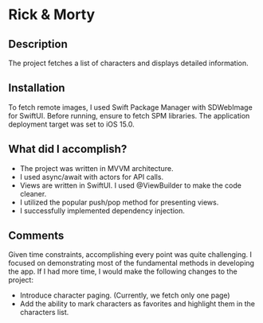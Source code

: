 # Rick & Morty

## Description
The project fetches a list of characters and displays detailed information.

## Installation
To fetch remote images, I used Swift Package Manager with SDWebImage for SwiftUI. Before running, ensure to fetch SPM libraries. The application deployment target was set to iOS 15.0.

## What did I accomplish?

- The project was written in MVVM architecture.
- I used async/await with actors for API calls.
- Views are written in SwiftUI. I used @ViewBuilder to make the code cleaner.
- I utilized the popular push/pop method for presenting views.
- I successfully implemented dependency injection.

## Comments
Given time constraints, accomplishing every point was quite challenging. I focused on demonstrating most of the fundamental methods in developing the app.
If I had more time, I would make the following changes to the project:
- Introduce character paging. (Currently, we fetch only one page)
- Add the ability to mark characters as favorites and highlight them in the characters list.
